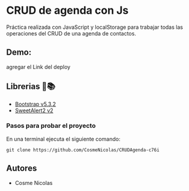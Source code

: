 # CRUD de agenda con Js

Práctica realizada con JavaScript y localStorage para trabajar todas las operaciones del CRUD de una agenda de contactos.

## Demo:
agregar el Link del deploy

## Librerias 📖📚

- [Bootstrap v5.3.2](https://getbootstrap.com/)
- [SweetAlert2 v2](https://sweetalert2.com/download)

### Pasos para probar el proyecto

En una terminal ejecuta el siguiente comando:

```git clone https://github.com/CosmeNicolas/CRUDAgenda-c76i```

## Autores

- Cosme Nicolas 
